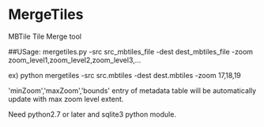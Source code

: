 # MergeTiles

MBTile Tile Merge tool

##USage:
mergetiles.py -src src_mbtiles_file -dest dest_mbtiles_file -zoom zoom_level1,zoom_level2,zoom_level3,...

ex) python mergetiles -src src.mbtiles -dest dest.mbtiles -zoom 17,18,19

'minZoom','maxZoom','bounds' entry of metadata table will be automatically update with max zoom level extent.

Need python2.7 or later and sqlite3 python module.


